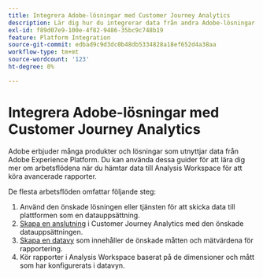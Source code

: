 ```yaml
---
title: Integrera Adobe-lösningar med Customer Journey Analytics
description: Lär dig hur du integrerar data från andra Adobe-lösningar och -tjänster.
exl-id: f89d07e9-100e-4f82-9486-35bc9c748b19
feature: Platform Integration
source-git-commit: edbad9c9d3dc0b48db5334828a18ef652d4a38aa
workflow-type: tm+mt
source-wordcount: '123'
ht-degree: 0%

---
```


# Integrera Adobe-lösningar med Customer Journey Analytics

Adobe erbjuder många produkter och lösningar som utnyttjar data från Adobe Experience Platform. Du kan använda dessa guider för att lära dig mer om arbetsflödena när du hämtar data till Analysis Workspace för att köra avancerade rapporter.

De flesta arbetsflöden omfattar följande steg:

1. Använd den önskade lösningen eller tjänsten för att skicka data till plattformen som en datauppsättning.
2. [Skapa en anslutning](/help/connections/create-connection.md) i Customer Journey Analytics med den önskade datauppsättningen.
3. [Skapa en datavy](/help/data-views/create-dataview.md) som innehåller de önskade måtten och mätvärdena för rapportering.
4. Kör rapporter i Analysis Workspace baserat på de dimensioner och mått som har konfigurerats i datavyn.
